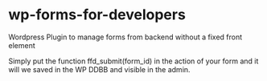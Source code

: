 # wp-forms-for-developers
Wordpress Plugin to manage forms from backend without a fixed front element

Simply put the function ffd_submit(form_id) in the action of your form and it will we saved in the WP DDBB and visible in the admin.
